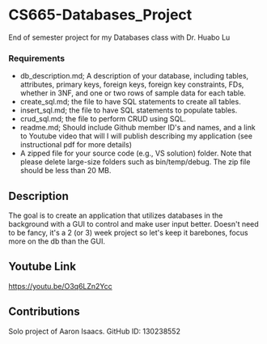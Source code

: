# CS665-Databases_Project
End of semester project for my Databases class with Dr. Huabo Lu


### Requirements
* db_description.md; A description of your database, including tables, attributes, primary keys, foreign keys, foreign key constraints, FDs, whether in 3NF, and one or two rows of sample data for each table.
* create_sql.md; the file to have SQL statements to create all tables.
* insert_sql.md; the file to have SQL statements to populate tables.
* crud_sql.md; the file to perform CRUD using SQL.
* readme.md; Should include Github member ID's and names, and a link to Youtube video that will I will publish describing my application (see instructional pdf for more details)
* A zipped file for your source code (e.g., VS solution) folder. Note that please delete large-size folders
such as bin/temp/debug. The zip file should be less than 20 MB.

## Description
The goal is to create an application that utilizes databases in the background with a GUI to control and make user input better. Doesn't need to be fancy, it's a 2 (or 3) week project so let's keep it barebones, focus more on the db than the GUI.

## Youtube Link
https://youtu.be/O3q6LZn2Ycc


## Contributions

Solo project of Aaron Isaacs.
GitHub ID: 130238552